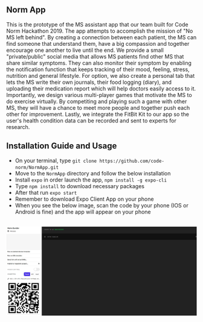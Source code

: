 ## Norm App

This is the prototype of the MS assistant app that our team built for Code Norm Hackathon 2019. The app attempts to accomplish the mission of "No MS left behind". By creating a connection between each patient, the MS can find someone that understand them, have a big compassion and together encourage one another to live until the end. We provide a small "private/public" social media that allows MS patients find other MS that share similar symptoms. They can also monitor their symptom by enabling the notification function that keeps tracking of their mood, feeling, stress, nutrition and general lifestyle. For option, we also create a personal tab that lets the MS write their own journals, their food logging (diary), and uploading their medication report which will help doctors easily access to it. Importantly, we design various multi-player games that motivate the MS to do exercise virtually. By competiting and playing such a game with other MS, they will have a chance to meet more people and together push each other for improvement. Lastly, we integrate the FitBit Kit to our app so the user's health condition data can be recorded and sent to experts for research.

## Installation Guide and Usage

- On your terminal, type `git clone https://github.com/code-norm/NormApp.git`
- Move to the `NormApp` directory and follow the below installation
- Install `expo` in order launch the app, `npm install -g expo-cli`
- Type `npm install` to download necessary packages
- After that run `expo start`
- Remember to download Expo Client App on your phone
- When you see the below image, scan the code by your phone (IOS or Android is fine) and the app will appear on your phone

<br>
  <img src="Capture.JPG">
